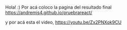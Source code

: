 Hola! :) Por acá coloco la pagina del resultado final https://andremis4.github.io/pruebrareact/

y por acá esta el video, https://youtu.be/Zx2PNXok9CU
